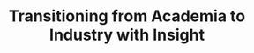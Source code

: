 ---
layout: post
title: "Transitioning from Academia to Industry with Insight"
description: "My experience transitioning from academia to data science at Insight Data Science"
tags: [academia, data science, transition, Insight Data Science]
comments: true
share: true
---
